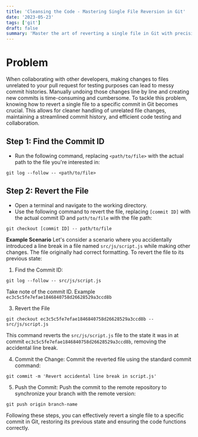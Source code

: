 ```yaml
---
title: 'Cleansing the Code - Mastering Single File Reversion in Git'
date: '2023-05-23'
tags: ['git']
draft: false
summary: 'Master the art of reverting a single file in Git with precision and elegance. Learn how to effortlessly undo unintended changes, maintain a clean commit history, and restore code integrity. Take control of your files and streamline collaboration with ease.'
---
```


# Problem

When collaborating with other developers, making changes to files unrelated to your pull request for testing purposes can lead to messy commit histories. Manually undoing those changes line by line and creating new commits is time-consuming and cumbersome. To tackle this problem, knowing how to revert a single file to a specific commit in Git becomes crucial. This allows for cleaner handling of unrelated file changes, maintaining a streamlined commit history, and efficient code testing and collaboration.

## Step 1: Find the Commit ID

- Run the following command, replacing `<path/to/file>` with the actual path to the file you're interested in:

```shell
git log --follow -- <path/to/file>
```

## Step 2: Revert the File

- Open a terminal and navigate to the working directory.
- Use the following command to revert the file, replacing `[commit ID]` with the actual commit ID and `path/to/file` with the file path:

```shell
git checkout [commit ID] -- path/to/file
```

**Example Scenario**
Let's consider a scenario where you accidentally introduced a line break in a file named `src/js/script.js` while making other changes. The file originally had correct formatting. To revert the file to its previous state:

1. Find the Commit ID:

```shell
git log --follow -- src/js/script.js
```

Take note of the commit ID.
Example `ec3c5c5fe7efae1846840758d26628529a3ccd8b`

3. Revert the File

```shell
git checkout ec3c5c5fe7efae1846840758d26628529a3ccd8b -- src/js/script.js
```

This command reverts the `src/js/script.js` file to the state it was in at commit `ec3c5c5fe7efae1846840758d26628529a3ccd8b`, removing the accidental line break.

4. Commit the Change: Commit the reverted file using the standard commit command:

```shell
git commit -m 'Revert accidental line break in script.js'
```

5. Push the Commit: Push the commit to the remote repository to synchronize your branch with the remote version:

```shell
git push origin branch-name
```

Following these steps, you can effectively revert a single file to a specific commit in Git, restoring its previous state and ensuring the code functions correctly.
